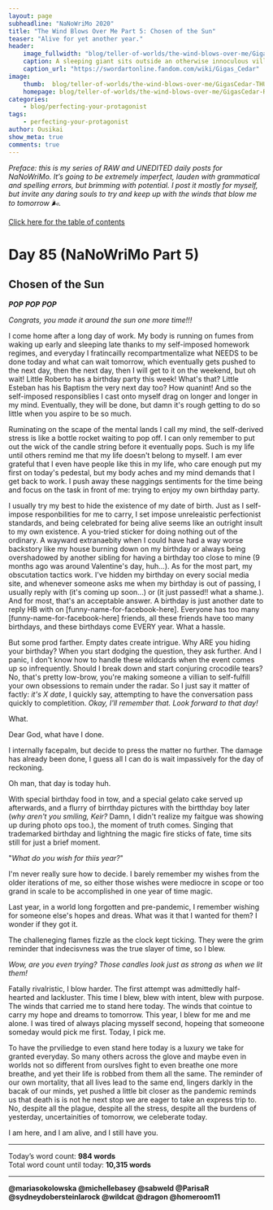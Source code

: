 ```yaml
---
layout: page
subheadline: "NaNoWriMo 2020"
title: "The Wind Blows Over Me Part 5: Chosen of the Sun"
teaser: "Alive for yet another year."
header:
    image_fullwidth: "blog/teller-of-worlds/the-wind-blows-over-me/GigasCedar-HEAD.jpg"
    caption: A sleeping giant sits outside an otherwise innoculous village at the outskirts of the virtual realm...
    caption_url: "https://swordartonline.fandom.com/wiki/Gigas_Cedar"
image:
    thumb:  blog/teller-of-worlds/the-wind-blows-over-me/GigasCedar-THUMB.png
    homepage: blog/teller-of-worlds/the-wind-blows-over-me/GigasCedar-RAW.png
categories:
    - blog/perfecting-your-protagonist
tags:
    - perfecting-your-protagonist
author: Ousikai
show_meta: true
comments: true
---
```

*Preface: this is my series of RAW and UNEDITED daily posts for NaNoWriMo. It’s going to be extremely imperfect, lauden with grammatical and spelling errors, but brimming with potential. I post it mostly for myself, but invite any daring souls to try and keep up with the winds that blow me to tomorrow :wind_face:.*

[Click here for the table of contents]({{site.url}}{{site.baseurl}}/blog/perfecting-your-protagonist/the-wind-blows-over-me-table-of-contents) <br/>

# Day 85 (NaNoWriMo Part 5)     
## Chosen of the Sun

***POP***
***POP***
***POP***

*Congrats, you made it around the sun one more time!!!*

I come home after a long day of work. My body is running on fumes from waking up early and sleeping late thanks to my self-imposed homework regimes, and everyday I fratincailly recompartmentalize what NEEDS to be done today and what can wait tomorrow, which eventually gets pushed to the next day, then the next day, then I will get to it on the weekend, but oh wait! Little Roberto has a birthday party this week! What's that? Little Esteban has his Baptism the very next day too? How quanint! And so the self-imposed responsiblies I cast onto myself drag on longer and longer in my mind. Eventually, they will be done, but damn it's rough getting to do so little when you aspire to be so much.

Ruminating on the scape of the mental lands I call my mind, the self-derived stress is like a bottle rocket waiting to pop off. I can only remember to put out the wick of the candle string before it eventually pops. Such is my life until others remind me that my life doesn't belong to myself. I am ever grateful that I even have people like this in my life, who care enough put my first on today's pedestal, but my body aches and my mind demands that I get back to work. I push away these naggings sentiments for the time being and focus on the task in front of me: trying to enjoy my own birthday party. 

I usually try my best to hide the existence of my date of birth. Just as I self-impose responbilities for me to carry, I set impose  unreleaistic perfectionist standards, and being celebrated for being alive seems like an outright insult to my own existence. A you-tried sticker for doing nothing out of the ordinary. A wayward extranaebity when I could have had a way worse backstory like my house burning down on my birthday or always being overshadowed by another sibling for having a birthday too close to mine (9 months ago was around Valentine's day, huh...). As for the most part, my obscutation tactics work. I've hidden my birthday on every social media site, and whenever someone asks me when my birthday is out of passing, I usually reply with (it's coming up soon...) or (it just passed!! what a shame.). And for most, that's an acceptable answer. A birthday is just another date to reply HB with on [funny-name-for-facebook-here]. Everyone has too many [funny-name-for-facebook-here] friends, all these friends have too many birthdays, and these birthdays come EVERY year. What a hassle.

But some prod farther. Empty dates create intrigue. Why ARE you hiding your birthday? When you start dodging the question, they ask further. And I panic, I don't know how to handle these wildcards when the event comes up so infrequently. Should I break down and start conjuring crocodile tears? No, that's pretty low-brow, you're making someone a villian to self-fulfill your own obsessions to remain under the radar. So I just say it matter of factly: *it's X date*, I quickly say, attempting to have the conversation pass quickly to completition. *Okay, I'll remember that. Look forward to that day!*

What.

Dear God, what have I done.

I internally facepalm, but decide to press the matter no further. The damage has already been done, I guess all I can do is wait impassively for the day of reckoning. 

Oh man, that day is today huh. 

With special birthday food in tow, and a special gelato cake served up afterwards, and a flurry of birrthday pictures with the birtthday boy later (*why aren't you smiling, Keir?* Damn, I didn't realize my faitgue was showing up during photo ops too.), the moment of truth comes. Singing that trademarked birthday and lightning the magic fire sticks of fate, time sits still for just a brief moment. 

"*What do you wish for thiis year?*"

I'm never really sure how to decide. I barely remember my wishes from the older iterations of me, so either those wishes were mediocre in scope or too grand in scale to be accomplished in one year of time magic. 

Last year, in a world long forgotten and pre-pandemic, I remember wishing for someone else's hopes and dreas. What was it that I wanted for them? I wonder if they got it. 

The challeneging flames fizzle as the clock kept ticking. They were the grim reminder that indecisvness was the true slayer of time, so I blew.

*Wow, are you even trying? Those candles look just as strong as when we lit them!*

Fatally rivalristic, I blow harder. The first attempt was admittedly half-hearted and lackluster. This time I blew, blew with intent, blew with purpose. The winds that carried me to stand here today. The winds that cointue to carry my hope and dreams to tomorrow. This year, I blew for me and me alone. I was tired of always placing mysself second, hopeing that someoone someday would pick me first. Today, I pick me.

To have the prviliedge to even stand here today is a luxury we take for granted everyday. So many others across the glove and maybe even in worlds not so different from ourslves fight to even breathe one more breathe, and yet their life is robbed from them all the same. The reminder of our own mortality, that all lives lead to the same end, lingers darkly in the bacak of our minds, yet pushed a little bit closer as the pandemic reminds us that death is is not he next stop we are eager to take an express trip to. No, despite all the plague, despite all the stress, despite all the burdens of yesterday, uncertainities of tomorrow, we celeberate today.

I am here, and I am alive, and I still have you. 

---

Today’s word count: **984 words** <br/>
Total word count until today: **10,315 words** <br/>

-----

**@mariasokolowska @michellebasey @sabweld @ParisaR @sydneydobersteinlarock @wildcat @dragon @homeroom11**